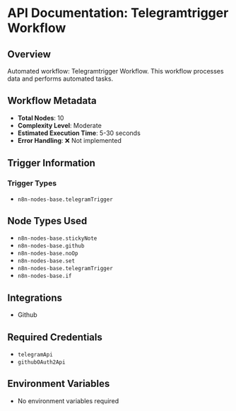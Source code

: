 # API Documentation: Telegramtrigger Workflow

## Overview
Automated workflow: Telegramtrigger Workflow. This workflow processes data and performs automated tasks.

## Workflow Metadata
- **Total Nodes**: 10
- **Complexity Level**: Moderate
- **Estimated Execution Time**: 5-30 seconds
- **Error Handling**: ❌ Not implemented

## Trigger Information
### Trigger Types
- `n8n-nodes-base.telegramTrigger`

## Node Types Used
- `n8n-nodes-base.stickyNote`
- `n8n-nodes-base.github`
- `n8n-nodes-base.noOp`
- `n8n-nodes-base.set`
- `n8n-nodes-base.telegramTrigger`
- `n8n-nodes-base.if`

## Integrations
- Github

## Required Credentials
- `telegramApi`
- `githubOAuth2Api`

## Environment Variables
- No environment variables required
